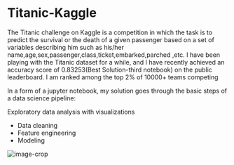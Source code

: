 # Titanic-Kaggle
The Titanic challenge on Kaggle is a competition in which the task is to predict the survival or the death of a given passenger based on a set of variables describing him such as his/her name,age,sex,passenger,class,ticket,embarked,parched ,etc. I have been playing with the Titanic dataset for a while, and I have recently achieved an accuracy score of 0.83253(Best Solution-third notebook) on the public leaderboard.  I am ranked among the top 2% of 10000+ teams competing

In a form of a jupyter notebook, my solution goes through the basic steps of a data science pipeline:  

Exploratory data analysis with visualizations
* Data cleaning
* Feature engineering
* Modeling

![image-crop](https://user-images.githubusercontent.com/25518749/43421672-064bcac8-9465-11e8-8e6d-0d07f2691482.png)

